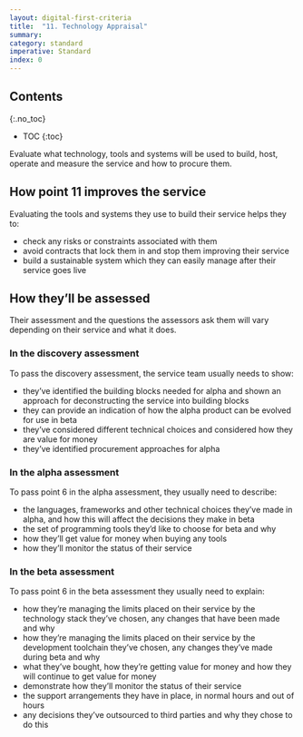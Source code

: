 ```yaml
---
layout: digital-first-criteria
title:  "11. Technology Appraisal"
summary:
category: standard
imperative: Standard
index: 0
---
```


## Contents
{:.no_toc}
* TOC
{:toc}
<!--TOC max3-->

Evaluate what technology, tools and systems will be used to build, host, operate and measure the service and how to procure them.

## How point 11 improves the service

Evaluating the tools and systems they use to build their service helps they to:

* check any risks or constraints associated with them
* avoid contracts that lock them in and stop them improving their service
* build a sustainable system which they can easily manage after their service goes live

## How they’ll be assessed

Their assessment and the questions the assessors ask them will vary depending on their service and what it does.

### In the discovery assessment

To pass the discovery assessment, the service team usually needs to show:
* they’ve identified the building blocks needed for alpha and shown an approach for deconstructing the service into building blocks
* they can provide an indication of how the alpha product can be evolved for use in beta
* they’ve considered different technical choices and considered how they are value for money
* they’ve identified procurement approaches for alpha

### In the alpha assessment

To pass point 6 in the alpha assessment, they usually need to describe:

* the languages, frameworks and other technical choices they’ve made in alpha, and how this will affect the decisions they make in beta
* the set of programming tools they’d like to choose for beta and why
* how they’ll get value for money when buying any tools
* how they’ll monitor the status of their service

### In the beta assessment

To pass point 6 in the beta assessment they usually need to explain:

* how they’re managing the limits placed on their service by the technology stack they’ve chosen, any changes that have been made and why
* how they’re managing the limits placed on their service by the development toolchain they’ve chosen, any changes they’ve made during beta and why
* what they’ve bought, how they’re getting value for money and how they will continue to get value for money
* demonstrate how they’ll monitor the status of their service
* the support arrangements they have in place, in normal hours and out of hours
* any decisions they’ve outsourced to third parties and why they chose to do this
